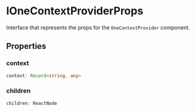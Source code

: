 # IOneContextProviderProps

Interface that represents the props for the `OneContextProvider` component.

## Properties

### context

```ts
context: Record<string, any>
```

### children

```ts
children: ReactNode
```
